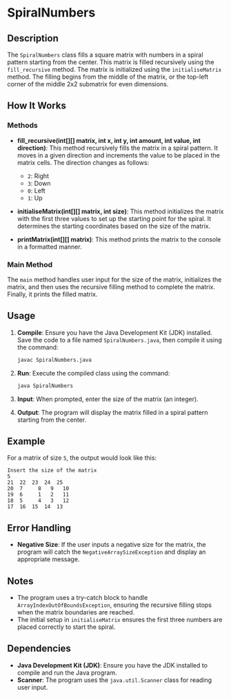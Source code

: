 # SpiralNumbers

## Description

The `SpiralNumbers` class fills a square matrix with numbers in a spiral pattern starting from the center. This matrix is filled recursively using the `fill_recursive` method. The matrix is initialized using the `initialiseMatrix` method. The filling begins from the middle of the matrix, or the top-left corner of the middle 2x2 submatrix for even dimensions.

## How It Works

### Methods

- **fill_recursive(int[][] matrix, int x, int y, int amount, int value, int direction)**:
  This method recursively fills the matrix in a spiral pattern. It moves in a given direction and increments the value to be placed in the matrix cells. The direction changes as follows:
  - `2`: Right
  - `3`: Down
  - `0`: Left
  - `1`: Up

- **initialiseMatrix(int[][] matrix, int size)**:
  This method initializes the matrix with the first three values to set up the starting point for the spiral. It determines the starting coordinates based on the size of the matrix.

- **printMatrix(int[][] matrix)**:
  This method prints the matrix to the console in a formatted manner.

### Main Method

The `main` method handles user input for the size of the matrix, initializes the matrix, and then uses the recursive filling method to complete the matrix. Finally, it prints the filled matrix.

## Usage

1. **Compile**: Ensure you have the Java Development Kit (JDK) installed. Save the code to a file named `SpiralNumbers.java`, then compile it using the command:
   ```sh
   javac SpiralNumbers.java
   ```

2. **Run**: Execute the compiled class using the command:
   ```sh
   java SpiralNumbers
   ```

3. **Input**: When prompted, enter the size of the matrix (an integer).

4. **Output**: The program will display the matrix filled in a spiral pattern starting from the center.

## Example

For a matrix of size `5`, the output would look like this:
```
Insert the size of the matrix
5
21	22	23	24	25	
20	7	  8	  9	  10	
19	6	  1	  2	  11	
18	5	  4	  3	  12	
17	16	15	14	13	
```

## Error Handling

- **Negative Size**: If the user inputs a negative size for the matrix, the program will catch the `NegativeArraySizeException` and display an appropriate message.

## Notes

- The program uses a try-catch block to handle `ArrayIndexOutOfBoundsException`, ensuring the recursive filling stops when the matrix boundaries are reached.
- The initial setup in `initialiseMatrix` ensures the first three numbers are placed correctly to start the spiral.

## Dependencies

- **Java Development Kit (JDK)**: Ensure you have the JDK installed to compile and run the Java program.
- **Scanner**: The program uses the `java.util.Scanner` class for reading user input.
